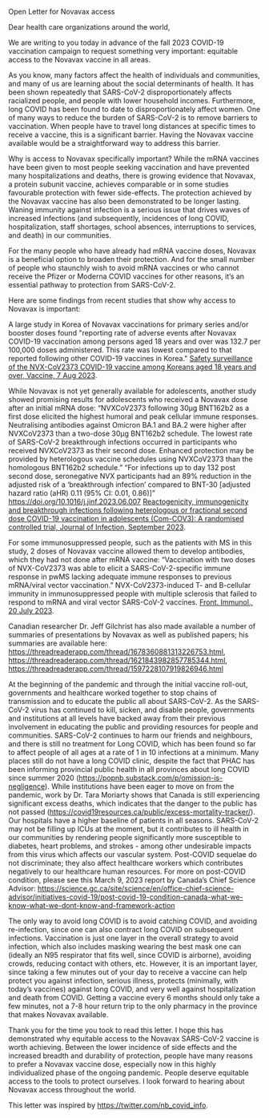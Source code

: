 Open Letter for Novavax access

Dear health care organizations around the world,

We are writing to you today in advance of the fall 2023 COVID-19 vaccination
campaign to request something very important: equitable access to the Novavax
vaccine in all areas.

As you know, many factors affect the health of individuals and communities, and
many of us are learning about the social determinants of health. It has been
shown repeatedly that SARS-CoV-2 disproportionately affects racialized people,
and people with lower household incomes. Furthermore, long COVID has been found
to date to disproportionately affect women. One of many ways to reduce the
burden of SARS-CoV-2 is to remove barriers to vaccination. When people have to
travel long distances at specific times to receive a vaccine, this is a
significant barrier. Having the Novavax vaccine available would be a
straightforward way to address this barrier.

Why is access to Novavax specifically important? While the mRNA vaccines have
been given to most people seeking vaccination and have prevented many
hospitalizations and deaths, there is growing evidence that Novavax, a protein
subunit vaccine, achieves  comparable or in some studies favourable protection
with fewer side-effects. The protection achieved by the Novavax vaccine has also
been demonstrated to be longer lasting. Waning immunity against infection is a
serious issue that drives waves of increased infections (and subsequently,
incidences of long COVID, hospitalization, staff shortages, school absences,
interruptions to services, and death) in our communities.

For the many people who have already had mRNA vaccine doses, Novavax is a
beneficial option to broaden their protection. And for the small number of
people who staunchly wish to avoid mRNA vaccines or who cannot receive the
Pfizer or Moderna COVID vaccines for other reasons, it’s an essential pathway to
protection from SARS-CoV-2.

Here are some findings from recent studies that show why access to Novavax is
important:

A large study in Korea of Novavax vaccinations for primary series and/or booster
doses found "reporting rate of adverse events after Novavax COVID-19 vaccination
among persons aged 18 years and over was 132.7 per 100,000 doses administered.
This rate was lowest compared to that reported following other COVID-19 vaccines
in Korea." [Safety surveillance of the NVX-CoV2373 COVID-19 vaccine among
Koreans aged 18 years and over, Vaccine, 7 Aug 2023](https://doi.org/10.1016/j.vaccine.2023.06.077).

While Novavax is not yet generally available for adolescents, another study
showed promising results for adolescents who received a Novavax dose after an
initial mRNA dose: “NVXCoV2373 following 30µg BNT162b2 as a first dose elicited
the highest humoral and peak cellular immune responses. Neutralising antibodies
against Omicron BA.1 and BA.2 were higher after NVXCoV2373 than a two-dose 30µg
BNT162b2 schedule. The lowest rate of SARS-CoV-2 breakthrough infections
occurred in participants who received NVXCoV2373 as their second dose. Enhanced
protection may be provided by heterologous vaccine schedules using NVXCoV2373
than the homologous BNT162b2 schedule.” “For infections up to day 132 post
second dose, seronegative NVX participants had an 89% reduction in the adjusted
risk of a ‘breakthrough infection’ compared to BNT-30 [adjusted hazard ratio
(aHR) 0.11 (95% CI: 0.01, 0.86)]” <https://doi.org/10.1016/j.jinf.2023.06.007>
[Reactogenicity, immunogenicity and breakthrough infections following
heterologous or fractional second dose COVID-19 vaccination in adolescents
(Com-COV3): A randomised controlled trial, Journal of Infection, September
2023](https://doi.org/10.1016/j.jinf.2023.06.007).

For some immunosuppressed people, such as the patients with MS in this study, 2
doses of Novavax vaccine allowed them to develop antibodies, which they had not
done after mRNA vaccine: “Vaccination with two doses of NVX-CoV2373 was able to
elicit a SARS-CoV-2-specific immune response in pwMS lacking adequate immune
responses to previous mRNA/viral vector vaccination.” NVX-CoV2373-induced T- and
B-cellular immunity in immunosuppressed people with multiple sclerosis that
failed to respond to mRNA and viral vector SARS-CoV-2 vaccines. [Front. Immunol., 20 July
2023](https://doi.org/10.3389/fimmu.2023.1081933).

Canadian researcher Dr. Jeff Gilchrist has also made available a number of
summaries of presentations by Novavax as well as published papers; his summaries
are available here:
<https://threadreaderapp.com/thread/1678360881313226753.html>,
<https://threadreaderapp.com/thread/1621843982857785344.html>,
<https://threadreaderapp.com/thread/1597228107919826946.html>

At the beginning of the pandemic and through the initial vaccine roll-out,
governments and healthcare worked together to stop chains of transmission and to
educate the public all about SARS-CoV-2. As the SARS-CoV-2 virus has continued
to kill, sicken, and disable people, governments and institutions at all levels
have backed away from their previous involvement in educating the public and
providing resources for people and communities. SARS-CoV-2 continues to harm our
friends and neighbours, and there is still no treatment for Long COVID, which
has been found so far to affect people of all ages at a rate of 1 in 10
infections at a minimum. Many places still do not have a long COVID clinic,
despite the fact that PHAC has been informing provincial public health in all
provinces about long COVID since summer 2020
(<https://popnb.substack.com/p/omission-is-negligence>). While institutions have
been eager to move on from the pandemic, work by Dr. Tara Moriarty shows that
Canada is still experiencing significant excess deaths, which indicates that the
danger to the public has not passed
(<https://covid19resources.ca/public/excess-mortality-tracker/>). Our hospitals
have a higher baseline of patients in all seasons. SARS-CoV-2 may not be filling
up ICUs at the moment, but it contributes to ill health in our communities by
rendering people significantly more susceptible to diabetes, heart problems, and
strokes - among other undesirable impacts from this virus which affects our
vascular system. Post-COVID sequelae do not discriminate; they also affect
healthcare workers which contributes negatively to our healthcare human
resources. For more on post-COVID condition, please see this March 9, 2023
report by Canada’s Chief Science Advisor:
<https://science.gc.ca/site/science/en/office-chief-science-advisor/initiatives-covid-19/post-covid-19-condition-canada-what-we-know-what-we-dont-know-and-framework-action>

The only way to avoid long COVID is to avoid catching COVID, and avoiding
re-infection, since one can also contract long COVID on subsequent infections.
Vaccination is just one layer in the overall strategy to avoid infection, which
also includes masking wearing the best mask one can (ideally an N95 respirator
that fits well, since COVID is airborne), avoiding crowds, reducing contact with
others, etc. However, it is an important layer, since taking a few minutes out
of your day to receive a vaccine can help protect you against infection, serious
illness, protects (minimally, with today’s vaccines) against long COVID, and
very well against hospitalization and death from COVID. Getting a vaccine every
6 months should only take a few minutes, not a 7-8 hour return trip to the only
pharmacy in the province that makes Novavax available.

Thank you for the time you took to read this letter. I hope this has
demonstrated why equitable access to the Novavax SARS-CoV-2 vaccine is worth
achieving. Between the lower incidence of side effects and the increased breadth
and durability of protection, people have many reasons to prefer a Novavax
vaccine dose, especially now in this highly individualized phase of the ongoing
pandemic. People deserve equitable access to the tools to protect ourselves. I
look forward to hearing about Novavax access throughout the world.

This letter was inspired by <https://twitter.com/nb_covid_info>.

